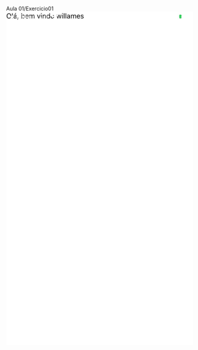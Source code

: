 Aula 01/Exercicio01
![exercicio01](https://github.com/WillamesLima01/React-Native/blob/main/React%20Native%20-Kelson/aula01/aula01_2/assets/exercicio01.jpeg?raw=true)
